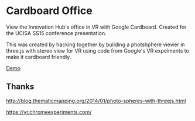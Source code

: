 # Cardboard Office

View the Innovation Hub's office in VR with Google Cardboard. Created for the UCISA SS15 conference presentation.

This was created by hacking together by building a photshphere viewer in three.js with stereo view for VR using code from Google's VR expeiments to make it cardboard friendly. 

[Demo](http://in-production.lancaster.ac.uk/cardboard-office)

## Thanks

http://blog.thematicmapping.org/2014/01/photo-spheres-with-threejs.html

https://vr.chromeexperiments.com/
